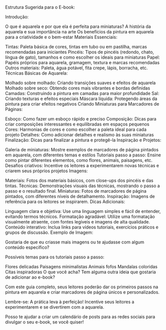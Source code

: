 Estrutura Sugerida para o E-book:

Introdução:

O que é aquarela e por que ela é perfeita para miniaturas?
A história da aquarela e sua importância na arte
Os benefícios da pintura em aquarela para a criatividade e o bem-estar
Materiais Essenciais:

Tintas: Paleta básica de cores, tintas em tubo ou em pastilha, marcas recomendadas para iniciantes
Pincéis: Tipos de pincéis (redondo, chato, língua de gato), tamanhos e como escolher os ideais para miniaturas
Papel: Papéis próprios para aquarela, gramagem, textura e marcas recomendadas
Outros materiais: Paleta, água potável, fita crepe, lápis, borracha, etc.
Técnicas Básicas de Aquarela:

Molhado sobre molhado: Criando transições suaves e efeitos de aquarela
Molhado sobre seco: Obtendo cores mais vibrantes e bordas definidas
Camadas: Construindo a pintura em camadas para maior profundidade
Sal: Criando texturas e efeitos especiais
Máscara líquida: Protegendo áreas da pintura para criar efeitos negativos
Criando Miniaturas para Marcadores de Páginas:

Esboço: Como fazer um esboço rápido e preciso
Composição: Dicas para criar composições interessantes e equilibradas em espaços pequenos
Cores: Harmonias de cores e como escolher a paleta ideal para cada projeto
Detalhes: Como adicionar detalhes e realismo às suas miniaturas
Finalização: Dicas para finalizar a pintura e protegê-la
Inspiração e Projetos:

Galeria de miniaturas: Mostre exemplos de marcadores de página pintados em aquarela, com diferentes temas e estilos
Tutoriais passo a passo: Ensine como pintar diferentes elementos, como flores, animais, paisagens, etc.
Desafios criativos: Incentive os leitores a experimentarem novas técnicas e criarem seus próprios projetos
Imagens:

Materiais: Fotos dos materiais básicos, com close-ups dos pincéis e das tintas.
Técnicas: Demonstrações visuais das técnicas, mostrando o passo a passo e o resultado final.
Miniaturas: Fotos de marcadores de página pintados, com diferentes níveis de detalhamento.
Inspiração: Imagens de referência para os leitores se inspirarem.
Dicas Adicionais:

Linguagem clara e objetiva: Use uma linguagem simples e fácil de entender, evitando termos técnicos.
Formatação agradável: Utilize uma formatação visualmente atraente, com fontes legíveis e imagens de alta qualidade.
Conteúdo interativo: Inclua links para vídeos tutoriais, exercícios práticos e grupos de discussão.
Exemplo de Imagem:

Gostaria de que eu criasse mais imagens ou te ajudasse com algum conteúdo específico?

Possíveis temas para os tutoriais passo a passo:

Flores delicadas
Paisagens minimalistas
Animais fofos
Mandalas coloridas
Citas inspiradoras
O que você acha? Tem alguma outra ideia que gostaria de adicionar ao e-book?

Com este guia completo, seus leitores poderão dar os primeiros passos na pintura em aquarela e criar marcadores de página únicos e personalizados.

Lembre-se: A prática leva à perfeição! Incentive seus leitores a experimentarem e se divertirem com a aquarela.

Posso te ajudar a criar um calendário de posts para as redes sociais para divulgar o seu e-book, se você quiser!